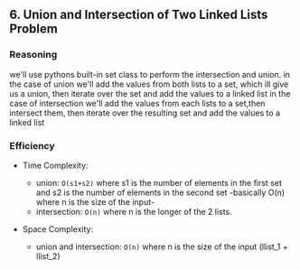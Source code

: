 ## 6. Union and Intersection of Two Linked Lists Problem

### Reasoning

we'll use pythons built-in set class to perform the intersection and union.
in the case of union we'll add the values from both lists to a set, which ill give us a union, then iterate over the set and add the values to a linked list
in the case of intersection we'll add the values from each lists to a set,then intersect them, then iterate over the resulting set and add the values to a linked list

### Efficiency

- Time Complexity:

  - union: `O(s1+s2)` where s1 is the number of elements in the first set and s2 is the number of elements in the second set -basically O(n) where n is the size of the input-
  - intersection: `O(n)` where n is the longer of the 2 lists.

- Space Complexity:
  - union and intersection: `O(n)` where n is the size of the input (llist_1 + llist_2)
